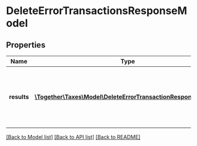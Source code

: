 # DeleteErrorTransactionsResponseModel

## Properties
Name | Type | Description | Notes
------------ | ------------- | ------------- | -------------
**results** | [**\Together\Taxes\Model\DeleteErrorTransactionResponseModel[]**](DeleteErrorTransactionResponseModel.md) | The individual result of each error transaction in the request batch | [optional] 

[[Back to Model list]](../README.md#documentation-for-models) [[Back to API list]](../README.md#documentation-for-api-endpoints) [[Back to README]](../README.md)


